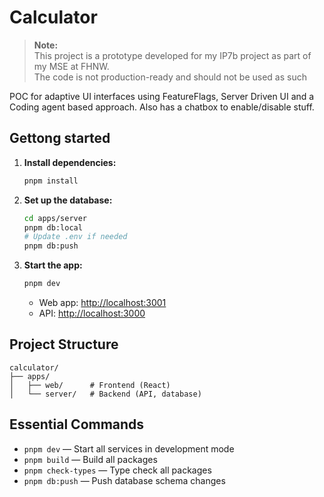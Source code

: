 # Calculator

> **Note:**  
> This project is a prototype developed for my IP7b project as part of my MSE at FHNW.  
> The code is not production-ready and should not be used as such

POC for adaptive UI interfaces using FeatureFlags, Server Driven UI and a Coding agent based approach.
Also has a chatbox to enable/disable stuff.

## Gettong started

1. **Install dependencies:**
   ```bash
   pnpm install
   ```

2. **Set up the database:**
   ```bash
   cd apps/server
   pnpm db:local
   # Update .env if needed
   pnpm db:push
   ```

3. **Start the app:**
   ```bash
   pnpm dev
   ```
   - Web app: [http://localhost:3001](http://localhost:3001)
   - API: [http://localhost:3000](http://localhost:3000)

## Project Structure

```
calculator/
├── apps/
│   ├── web/      # Frontend (React)
│   └── server/   # Backend (API, database)
```

## Essential Commands

- `pnpm dev` — Start all services in development mode
- `pnpm build` — Build all packages
- `pnpm check-types` — Type check all packages
- `pnpm db:push` — Push database schema changes
